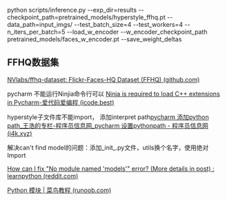 python scripts/inference.py --exp_dir=results --checkpoint_path=pretrained_models/hyperstyle_ffhq.pt --data_path=input_imgs/ --test_batch_size=4 --test_workers=4 --n_iters_per_batch=5 --load_w_encoder --w_encoder_checkpoint_path pretrained_models/faces_w_encoder.pt --save_weight_deltas





## FFHQ数据集

[NVlabs/ffhq-dataset: Flickr-Faces-HQ Dataset (FFHQ) (github.com)](https://github.com/NVlabs/ffhq-dataset)





pycharm 不能运行Ninjia命令行可以 [Ninja is required to load C++ extensions in Pycharm-爱代码爱编程 (icode.best)](https://icode.best/i/69588545838995)

hyperstyle子文件库不能import， 添加interpret path[pycharm 添加python path_王浩的专栏-程序员信息网_pycharm 设置pythonpath - 程序员信息网 (i4k.xyz)](https://www.i4k.xyz/article/wh357589873/53204024)



解决can't find model的问题：添加_init_.py文件，utils换个名字，使用绝对Import

[How can I fix "No module named 'models'" error? (More details in post) : learnpython (reddit.com)](https://www.reddit.com/r/learnpython/comments/r53vnf/how_can_i_fix_no_module_named_models_error_more/)

[Python 模块 | 菜鸟教程 (runoob.com)](https://www.runoob.com/python/python-modules.html)
